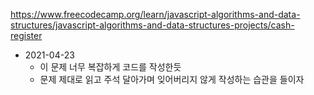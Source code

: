 https://www.freecodecamp.org/learn/javascript-algorithms-and-data-structures/javascript-algorithms-and-data-structures-projects/cash-register

- 2021-04-23
  - 이 문제 너무 복잡하게 코드를 작성한듯 
  - 문제 제대로 읽고 주석 달아가며 잊어버리지 않게 작성하는 습관을 들이자
